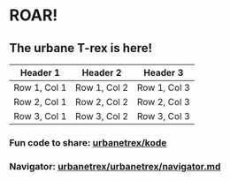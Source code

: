 # ROAR!
## The urbane T-rex is here!
| Header 1   | Header 2   | Header 3   |
|------------|------------|------------|
| Row 1, Col 1 | Row 1, Col 2 | Row 1, Col 3 |
| Row 2, Col 1 | Row 2, Col 2 | Row 2, Col 3 |
| Row 3, Col 1 | Row 3, Col 2 | Row 3, Col 3 |

### Fun code to share: [urbanetrex/kode](https://github.com/urbanetrex/kode)
### 
### Navigator: [urbanetrex/urbanetrex/navigator.md](https://github.com/urbanetrex/urbanetrex/blob/main/navigator.md)
